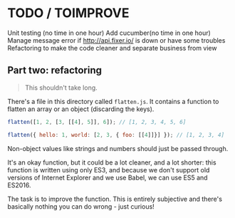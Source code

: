 # TODO / TOIMPROVE

Unit testing (no time in one hour)
Add cucumber(no time in one hour)
Manage message error if http://api.fixer.io/ is down or have some troubles
Refactoring to make the code cleaner and separate business from view

## Part two: refactoring

> This shouldn't take long.

There's a file in this directory called `flatten.js`. It contains a function to
flatten an array or an object (discarding the keys).

```js
flatten([1, 2, [3, [[4], 5]], 6]); // [1, 2, 3, 4, 5, 6]

flatten({ hello: 1, world: [2, 3, { foo: [[4]]}] }); // [1, 2, 3, 4]
```

Non-object values like strings and numbers should just be passed through.

It's an okay function, but it could be a lot cleaner, and a lot shorter: this
function is written using only ES3, and because we don't support old versions
of Internet Explorer and we use Babel, we can use ES5 and ES2016.

The task is to improve the function. This is entirely subjective and there's
basically nothing you can do wrong - just curious!
